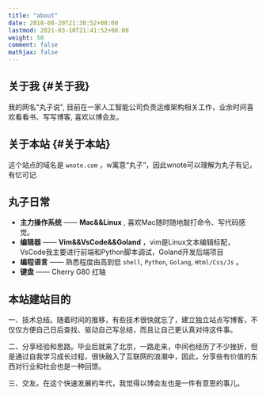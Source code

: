 ```yaml
---
title: "about"
date: 2018-08-20T21:38:52+08:00
lastmod: 2021-03-10T21:41:52+08:00
weight: 50
comment: false
mathjax: false
---
```


## 关于我 {#关于我}

我的网名"丸子说", 目前在一家人工智能公司负责运维架构相关工作，业余时间喜欢看看书、写写博客, 喜欢以博会友。

## 关于本站 {#关于本站}

这个站点的域名是 `wnote.com` ，w寓意“丸子”，因此wnote可以理解为丸子有记，有忆可记.

## 丸子日常

-   **主力操作系统** —— **Mac&&Linux** , 喜欢Mac随时随地敲打命令、写代码感觉。
-   **编辑器** —— **Vim&&VsCode&&Goland** ，vim是Linux文本编辑标配，VsCode我主要进行前端和Python脚本调试，Goland开发后端项目
-   **编程语言** —— 熟悉程度由高到低 `shell`, `Python`, `Golang`, `Html/Css/Js` 。
-   **键盘** —— Cherry G80 红轴 

## 本站建站目的

一、技术总结。随着时间的推移，有些技术很快就忘了，建立独立站点写博客，不仅仅方便自己日后查找、驱动自己写总结，而且让自己更认真对待这件事。

二、分享经验和思路。毕业后就来了北京，一路走来，中间也经历了不少挫折，但是通过自我学习成长过程，很快融入了互联网的浪潮中，因此，分享些有价值的东西对行业和社会也是一种回馈。

三、交友。在这个快速发展的年代，我觉得以博会友也是一件有意思的事儿。

